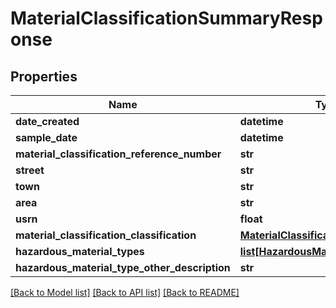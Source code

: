 # MaterialClassificationSummaryResponse

## Properties
Name | Type | Description | Notes
------------ | ------------- | ------------- | -------------
**date_created** | **datetime** |  | 
**sample_date** | **datetime** |  | 
**material_classification_reference_number** | **str** |  | 
**street** | **str** |  | 
**town** | **str** |  | 
**area** | **str** |  | 
**usrn** | **float** |  | 
**material_classification_classification** | [**MaterialClassificationClassification**](MaterialClassificationClassification.md) |  | 
**hazardous_material_types** | [**list[HazardousMaterialType]**](HazardousMaterialType.md) |  | [optional] 
**hazardous_material_type_other_description** | **str** |  | [optional] 

[[Back to Model list]](../README.md#documentation-for-models) [[Back to API list]](../README.md#documentation-for-api-endpoints) [[Back to README]](../README.md)

